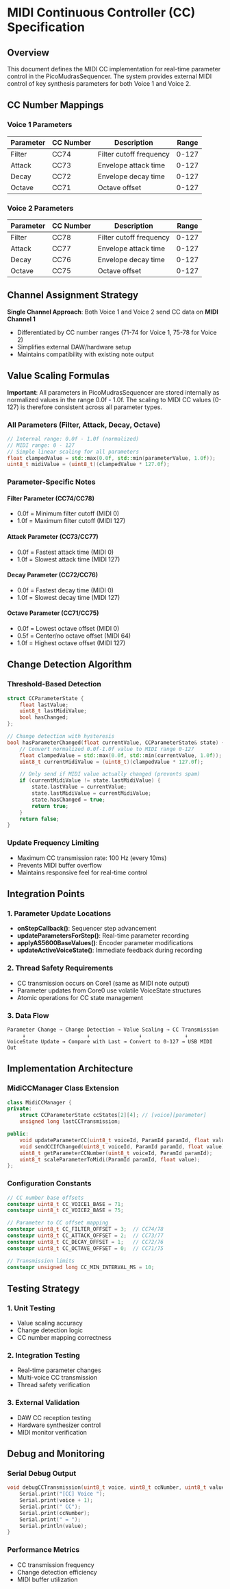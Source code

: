# MIDI Continuous Controller (CC) Specification

## Overview

This document defines the MIDI CC implementation for real-time parameter control in the PicoMudrasSequencer. The system provides external MIDI control of key synthesis parameters for both Voice 1 and Voice 2.

## CC Number Mappings

### Voice 1 Parameters
| Parameter | CC Number | Description | Range |
|-----------|-----------|-------------|-------|
| Filter    | CC74      | Filter cutoff frequency | 0-127 |
| Attack    | CC73      | Envelope attack time | 0-127 |
| Decay     | CC72      | Envelope decay time | 0-127 |
| Octave    | CC71      | Octave offset | 0-127 |

### Voice 2 Parameters
| Parameter | CC Number | Description | Range |
|-----------|-----------|-------------|-------|
| Filter    | CC78      | Filter cutoff frequency | 0-127 |
| Attack    | CC77      | Envelope attack time | 0-127 |
| Decay     | CC76      | Envelope decay time | 0-127 |
| Octave    | CC75      | Octave offset | 0-127 |

## Channel Assignment Strategy

**Single Channel Approach**: Both Voice 1 and Voice 2 send CC data on **MIDI Channel 1**
- Differentiated by CC number ranges (71-74 for Voice 1, 75-78 for Voice 2)
- Simplifies external DAW/hardware setup
- Maintains compatibility with existing note output

## Value Scaling Formulas

**Important**: All parameters in PicoMudrasSequencer are stored internally as normalized values in the range 0.0f - 1.0f. The scaling to MIDI CC values (0-127) is therefore consistent across all parameter types.

### All Parameters (Filter, Attack, Decay, Octave)
```cpp
// Internal range: 0.0f - 1.0f (normalized)
// MIDI range: 0 - 127
// Simple linear scaling for all parameters
float clampedValue = std::max(0.0f, std::min(parameterValue, 1.0f));
uint8_t midiValue = (uint8_t)(clampedValue * 127.0f);
```

### Parameter-Specific Notes

#### Filter Parameter (CC74/CC78)
- 0.0f = Minimum filter cutoff (MIDI 0)
- 1.0f = Maximum filter cutoff (MIDI 127)

#### Attack Parameter (CC73/CC77)
- 0.0f = Fastest attack time (MIDI 0)
- 1.0f = Slowest attack time (MIDI 127)

#### Decay Parameter (CC72/CC76)
- 0.0f = Fastest decay time (MIDI 0)
- 1.0f = Slowest decay time (MIDI 127)

#### Octave Parameter (CC71/CC75)
- 0.0f = Lowest octave offset (MIDI 0)
- 0.5f = Center/no octave offset (MIDI 64)
- 1.0f = Highest octave offset (MIDI 127)

## Change Detection Algorithm

### Threshold-Based Detection
```cpp
struct CCParameterState {
    float lastValue;
    uint8_t lastMidiValue;
    bool hasChanged;
};

// Change detection with hysteresis
bool hasParameterChanged(float currentValue, CCParameterState& state) {
    // Convert normalized 0.0f-1.0f value to MIDI range 0-127
    float clampedValue = std::max(0.0f, std::min(currentValue, 1.0f));
    uint8_t currentMidiValue = (uint8_t)(clampedValue * 127.0f);

    // Only send if MIDI value actually changed (prevents spam)
    if (currentMidiValue != state.lastMidiValue) {
        state.lastValue = currentValue;
        state.lastMidiValue = currentMidiValue;
        state.hasChanged = true;
        return true;
    }
    return false;
}
```

### Update Frequency Limiting
- Maximum CC transmission rate: 100 Hz (every 10ms)
- Prevents MIDI buffer overflow
- Maintains responsive feel for real-time control

## Integration Points

### 1. Parameter Update Locations
- **onStepCallback()**: Sequencer step advancement
- **updateParametersForStep()**: Real-time parameter recording
- **applyAS5600BaseValues()**: Encoder parameter modifications
- **updateActiveVoiceState()**: Immediate feedback during recording

### 2. Thread Safety Requirements
- CC transmission occurs on Core1 (same as MIDI note output)
- Parameter updates from Core0 use volatile VoiceState structures
- Atomic operations for CC state management

### 3. Data Flow
```
Parameter Change → Change Detection → Value Scaling → CC Transmission
     ↓                    ↓                ↓              ↓
VoiceState Update → Compare with Last → Convert to 0-127 → USB MIDI Out
```

## Implementation Architecture

### MidiCCManager Class Extension
```cpp
class MidiCCManager {
private:
    struct CCParameterState ccStates[2][4]; // [voice][parameter]
    unsigned long lastCCTransmission;

public:
    void updateParameterCC(uint8_t voiceId, ParamId paramId, float value);
    void sendCCIfChanged(uint8_t voiceId, ParamId paramId, float value);
    uint8_t getParameterCCNumber(uint8_t voiceId, ParamId paramId);
    uint8_t scaleParameterToMidi(ParamId paramId, float value);
};
```

### Configuration Constants
```cpp
// CC number base offsets
constexpr uint8_t CC_VOICE1_BASE = 71;
constexpr uint8_t CC_VOICE2_BASE = 75;

// Parameter to CC offset mapping
constexpr uint8_t CC_FILTER_OFFSET = 3;  // CC74/78
constexpr uint8_t CC_ATTACK_OFFSET = 2;  // CC73/77
constexpr uint8_t CC_DECAY_OFFSET = 1;   // CC72/76
constexpr uint8_t CC_OCTAVE_OFFSET = 0;  // CC71/75

// Transmission limits
constexpr unsigned long CC_MIN_INTERVAL_MS = 10;
```

## Testing Strategy

### 1. Unit Testing
- Value scaling accuracy
- Change detection logic
- CC number mapping correctness

### 2. Integration Testing
- Real-time parameter changes
- Multi-voice CC transmission
- Thread safety verification

### 3. External Validation
- DAW CC reception testing
- Hardware synthesizer control
- MIDI monitor verification

## Debug and Monitoring

### Serial Debug Output
```cpp
void debugCCTransmission(uint8_t voice, uint8_t ccNumber, uint8_t value) {
    Serial.print("[CC] Voice ");
    Serial.print(voice + 1);
    Serial.print(" CC");
    Serial.print(ccNumber);
    Serial.print(" = ");
    Serial.println(value);
}
```

### Performance Metrics
- CC transmission frequency
- Change detection efficiency
- MIDI buffer utilization
